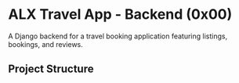 # ALX Travel App - Backend (0x00)

A Django backend for a travel booking application featuring listings, bookings, and reviews.

## Project Structure
